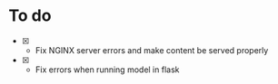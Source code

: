 # To do 

- [x] - Fix NGINX server errors and make content be served properly
- [x] - Fix errors when running model in flask
